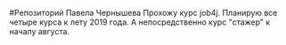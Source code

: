 #Репозиторий Павела Чернышева
Прохожу курс job4j. Планирую все четыре курса к лету 2019 года.
А непосредственно курс "стажер" к началу августа.